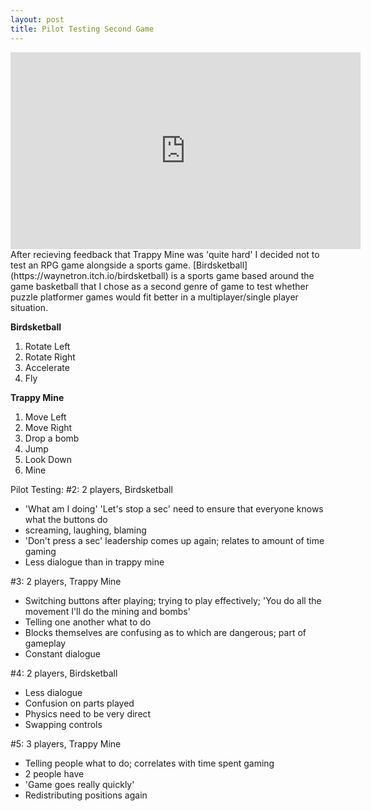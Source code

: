 ```yaml
---
layout: post
title: Pilot Testing Second Game
---
```

<iframe width="560" height="315" src="https://www.youtube.com/embed/videoseries?list=PLY57J1R5NjnrJp3Gk8W8YA-n3PzOhBSe7" frameborder="0" allowfullscreen></iframe>
After recieving feedback that Trappy Mine was 'quite hard' I decided not to test an RPG game alongside a sports game. [Birdsketball](https://waynetron.itch.io/birdsketball) is a sports game based around the game basketball that I chose as a second genre of game to test whether puzzle platformer games would fit better in a multiplayer/single player situation.

**Birdsketball**
1. Rotate Left
2. Rotate Right
3. Accelerate
4. Fly

**Trappy Mine**
1. Move Left
2. Move Right
3. Drop a bomb
4. Jump 
5. Look Down
6. Mine

Pilot Testing:
#2: 2 players, Birdsketball
* 'What am I doing' 'Let's stop a sec' need to ensure that everyone knows what the buttons do
* screaming, laughing, blaming 
* 'Don't press a sec' leadership comes up again; relates to amount of time gaming 
* Less dialogue than in trappy mine

#3: 2 players, Trappy Mine
* Switching buttons after playing; trying to play effectively; 'You do all the movement I'll do the mining and bombs' 
* Telling one another what to do
* Blocks themselves are confusing as to which are dangerous; part of gameplay
* Constant dialogue

#4: 2 players, Birdsketball
* Less dialogue
* Confusion on parts played
* Physics need to be very direct
* Swapping controls

#5: 3 players, Trappy Mine
* Telling people what to do; correlates with time spent gaming
* 2 people have 
* 'Game goes really quickly' 
* Redistributing positions again
